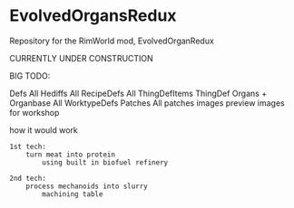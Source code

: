 # EvolvedOrgansRedux
Repository for the RimWorld mod, EvolvedOrganRedux

CURRENTLY UNDER CONSTRUCTION


BIG TODO:

Defs
    All Hediffs
    All RecipeDefs
    All ThingDefItems
    ThingDef Organs + Organbase
    All WorktypeDefs
Patches
    All patches
images
    preview images for workshop


how it would work

	1st tech:
		turn meat into protein
			using built in biofuel refinery
		
	2nd tech:
        process mechanoids into slurry
            machining table